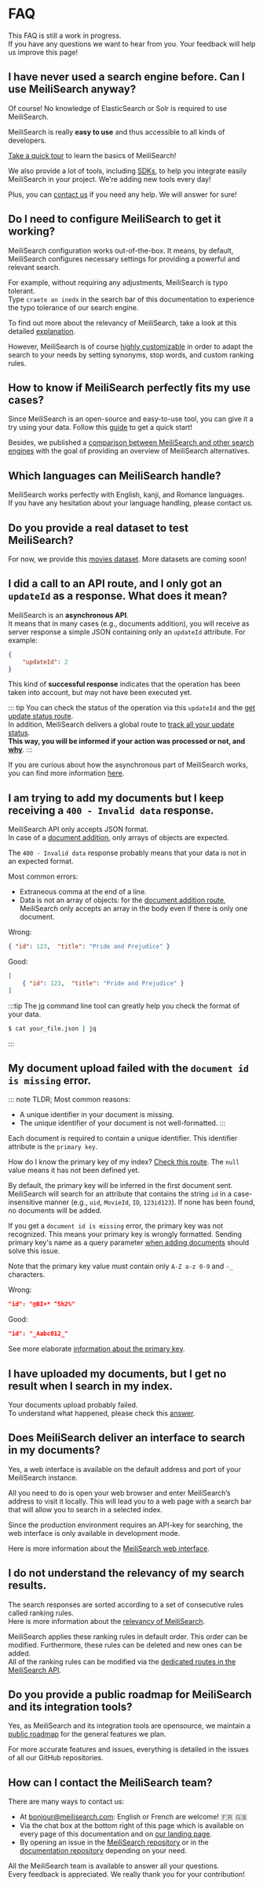 # FAQ

This FAQ is still a work in progress.<br>
If you have any questions we want to hear from you. Your feedback will help us improve this page!

## I have never used a search engine before. Can I use MeiliSearch anyway?

Of course! No knowledge of ElasticSearch or Solr is required to use MeiliSearch.

MeiliSearch is really **easy to use** and thus accessible to all kinds of developers.

[Take a quick tour](/guides/introduction/quick_start_guide.md) to learn the basics of MeiliSearch!

We also provide a lot of tools, including [SDKs](/resources/sdks.md), to help you integrate easily MeiliSearch in your project. We're adding new tools every day!

Plus, you can [contact us](/resources/faq.md#how-can-i-contact-the-meilisearch-team) if you need any help. We will answer for sure!

## Do I need to configure MeiliSearch to get it working?

MeiliSearch configuration works out-of-the-box. It means, by default, MeiliSearch configures necessary settings for providing a powerful and relevant search.

For example, without requiring any adjustments, MeiliSearch is typo tolerant.<br>
Type `craete an inedx` in the search bar of this documentation to experience the typo tolerance of our search engine.

To find out more about the relevancy of MeiliSearch, take a look at this detailed [explanation](/guides/main_concepts/relevancy.md#ranking-rules).

However, MeiliSearch is of course [highly customizable](/references/settings.md) in order to adapt the search to your needs by setting synonyms, stop words, and custom ranking rules.

## How to know if MeiliSearch perfectly fits my use cases?

Since MeiliSearch is an open-source and easy-to-use tool, you can give it a try using your data. Follow this [guide](/guides/introduction/quick_start_guide.md) to get a quick start!

Besides, we published a [comparison between MeiliSearch and other search engines](/resources/comparison_to_alternatives.md) with the goal of providing an overview of MeiliSearch alternatives.

## Which languages can MeiliSearch handle?

MeiliSearch works perfectly with English, kanji, and Romance languages.<br>
If you have any hesitation about your language handling, please contact us.

## Do you provide a real dataset to test MeiliSearch?

For now, we provide this [movies dataset](https://www.notion.so/meilisearch/A-movies-dataset-to-test-Meili-1cbf7c9cfa4247249c40edfa22d7ca87#b5ae399b81834705ba5420ac70358a65). More datasets are coming soon!

## I did a call to an API route, and I only got an `updateId` as a response. What does it mean?

MeiliSearch is an **asynchronous API**.<br>
It means that in many cases (e.g., documents addition), you will receive as server response a simple JSON containing only an `updateId` attribute. For example:

```json
{
    "updateId": 2
}
```

This kind of **successful response** indicates that the operation has been taken into account, but may not have been executed yet.<br>

::: tip
You can check the status of the operation via this `updateId` and the [get update status route](/references/updates.md#get-an-update-status).<br>
In addition, MeiliSearch delivers a global route to [track all your update status](/references/updates.md#get-all-update-status).<br>
**This way, you will be informed if your action was processed or not, and <u>why</u>**.
:::

If you are curious about how the asynchronous part of MeiliSearch works, you can find more information [here](/guides/advanced_guides/asynchronous_updates.md).

## I am trying to add my documents but I keep receiving a `400 - Invalid data` response.

MeiliSearch API only accepts JSON format.<br>
In case of a [document addition](/references/documents.md#add-or-replace-documents), only arrays of objects are expected.

The `400 - Invalid data` response probably means that your data is not in an expected format.

Most common errors:
- Extraneous comma at the end of a line.
- Data is not an array of objects: for the [document addition route](/references/documents.md#add-or-replace-documents), MeiliSearch only accepts an array in the body even if there is only one document.

Wrong:
```json
{ "id": 123,  "title": "Pride and Prejudice" }
```

Good:
```json
[
    { "id": 123,  "title": "Pride and Prejudice" }
]
```

:::tip
The [jq](https://github.com/stedolan/jq) command line tool can greatly help you check the format of your data.
```bash
$ cat your_file.json | jq
```
:::

## My document upload failed with the `document id is missing` error.

::: note TLDR;
Most common reasons:
- A unique identifier in your document is missing.
- The unique identifier of your document is not well-formatted.
:::

Each document is required to contain a unique identifier. This identifier attribute is the `primary key`.

How do I know the primary key of my index? [Check this route](/references/indexes.md#get-one-index). The `null` value means it has not been defined yet.

By default, the primary key will be inferred in the first document sent. MeiliSearch will search for an attribute that contains the string `id` in a case-insensitive manner (e.g., `uid`, `MovieId`, `ID`, `123id123`). If none has been found, no documents will be added.

If you get a `document id is missing` error, the primary key was not recognized. This means your primary key is wrongly formatted. Sending primary key's name as a query parameter [when adding documents](/references/documents.md#add-or-replace-documents) should solve this issue.

Note that the primary key value must contain only `A-Z a-z 0-9` and `-_` characters.

Wrong:
```json
"id": "@BI+* ^5h2%"
```

Good:
```json
"id": "_Aabc012_"
```

See more elaborate [information about the primary key](/guides/main_concepts/documents.md#primary-key).

## I have uploaded my documents, but I get no result when I search in my index.

Your documents upload probably failed.<br>
To understand what happened, please check this [answer](/resources/faq.md#i-did-a-call-to-an-api-route-and-i-only-got-an-updateid-as-a-response-what-does-it-mean).

## Does MeiliSearch deliver an interface to search in my documents?

Yes, a web interface is available on the default address and port of your MeiliSearch instance.

All you need to do is open your web browser and enter MeiliSearch’s address to visit it locally. This will lead you to a web page with a search bar that will allow you to search in a selected index.

Since the production environment requires an API-key for searching, the web interface is only available in development mode.

Here is more information about the [MeiliSearch web interface](/guides/advanced_guides/web_interface.md).

## I do not understand the relevancy of my search results.

The search responses are sorted according to a set of consecutive rules called ranking rules.<br>
Here is more information about the [relevancy of MeiliSearch](/guides/main_concepts/relevancy.md).

MeiliSearch applies these ranking rules in default order. This order can be modified. Furthermore, these rules can be deleted and new ones can be added.<br>
All of the ranking rules can be modified via the [dedicated routes in the MeiliSearch API](/references/ranking_rules.md).

## Do you provide a public roadmap for MeiliSearch and its integration tools?

Yes, as MeiliSearch and its integration tools are opensource, we maintain a [public roadmap](https://github.com/orgs/meilisearch/projects/2) for the general features we plan.

For more accurate features and issues, everything is detailed in the issues of all our GitHub repositories.

## How can I contact the MeiliSearch team?

There are many ways to contact us:
- At [bonjour@meilisearch.com](mailto:bonjour@meilisearch.com): English or French are welcome! 🇫🇷 🇬🇧
- Via the chat box at the bottom right of this page which is available on every page of this documentation and on [our landing page](https://www.meilisearch.com/).
- By opening an issue in the [MeiliSearch repository](https://github.com/meilisearch/MeiliSearch) or in the [documentation repository](https://github.com/meilisearch/documentation/) depending on your need.

All the MeiliSearch team is available to answer all your questions.<br>
Every feedback is appreciated. We really thank you for your contribution!
